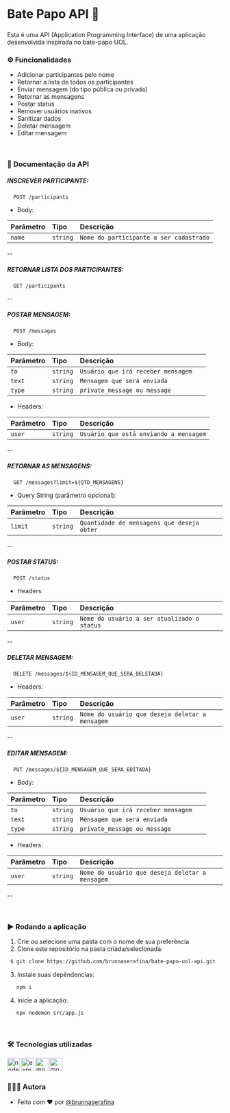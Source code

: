 <h1 align="left">Bate Papo API 💬</h1>

###

<p align="left">Esta é uma API (Application Programming Interface) de uma aplicação desenvolvida inspirada no bate-papo UOL.</p>

###

### ⚙️ Funcionalidades

- Adicionar participantes pelo nome
- Retornar a lista de todos os participantes
- Enviar mensagem (do tipo pública ou privada)
- Retornar as mensagens
- Postar status
- Remover usuários inativos
- Sanitizar dados
- Deletar mensagem
- Editar mensagem

</br>

### 📄 Documentação da API

##### INSCREVER PARTICIPANTE:

```http
  POST /participants
```

- Body:

| Parâmetro  | Tipo     | Descrição                               |
| :--------- | :------- | :---------------------------------------|
| `name`     | `string` | `Nome do participante a ser cadastrado` |

--

##### RETORNAR LISTA DOS PARTICIPANTES:

```http
  GET /participants
```

--

##### POSTAR MENSAGEM:

```http
  POST /messages
```
- Body:

| Parâmetro  | Tipo     | Descrição                             |
| :--------- | :------- | :-------------------------------------|
| `to`       | `string` | `Usuário que irá receber mensagem   ` |
| `text`     | `string` | `Mensagem que será enviada`           |
| `type`     | `string` | `private_message ou message`          |


- Headers:

| Parâmetro  | Tipo     | Descrição                              |
| :----------| :------- | :--------------------------------------|
| `user`     | `string` | `Usuário que está enviando a mensagem` |

--

##### RETORNAR AS MENSAGENS:

```http
  GET /messages?limit=${QTD_MENSAGENS}
```
- Query String (parâmetro opcional):

| Parâmetro  | Tipo     | Descrição                                  |
| :----------| :------- | :------------------------------------------|
| `limit`    | `string` | `Quantidade de mensagens que deseja obter` |

--

##### POSTAR STATUS:

```http
  POST /status
```
- Headers:

| Parâmetro  | Tipo     | Descrição                                   |
| :----------| :------- | :-------------------------------------------|
| `user`     | `string` | `Nome do usuário a ser atualizado o status` |

--

##### DELETAR MENSAGEM:

```http
  DELETE /messages/${ID_MENSAGEM_QUE_SERÁ_DELETADA}
```

- Headers:

| Parâmetro  | Tipo     | Descrição                                       |
| :----------| :------- | :-----------------------------------------------|
| `user`     | `string` | `Nome do usuário que deseja deletar a mensagem` |

--

##### EDITAR MENSAGEM:

```http
  PUT /messages/${ID_MENSAGEM_QUE_SERÁ_EDITADA}
```
- Body:

| Parâmetro  | Tipo     | Descrição                             |
| :--------- | :------- | :-------------------------------------|
| `to`       | `string` | `Usuário que irá receber mensagem   ` |
| `text`     | `string` | `Mensagem que será enviada`           |
| `type`     | `string` | `private_message ou message`          |

- Headers:

| Parâmetro  | Tipo     | Descrição                                       |
| :----------| :------- | :-----------------------------------------------|
| `user`     | `string` | `Nome do usuário que deseja deletar a mensagem` |

--

</br>

### ▶️ Rodando a aplicação

1. Crie ou selecione uma pasta com o nome de sua preferência
2. Clone este repositório na pasta criada/selecionada:

```bash
 $ git clone https://github.com/brunnaserafina/bate-papo-uol-api.git
```
3. Instale suas depêndencias:

```bash
   npm i
```

4. Inicie a aplicação:

```bash
   npx nodemon src/app.js
```

</br>

### 🛠️ Tecnologias utilizadas

 <img align="left" alt="node" height="30px" src="https://img.shields.io/badge/node.js-6DA55F?style=for-the-badge&logo=node.js&logoColor=white" />
 <img align="left" alt="express" height="30px" src="https://img.shields.io/badge/express.js-%23404d59.svg?style=for-the-badge&logo=express&logoColor=%2361DAFB" />
 <img align="left" alt="mongodb" height="30px" src="https://img.shields.io/badge/-dayjs-important" />
 <img align="left" alt="mongodb" height="30px" src="https://img.shields.io/badge/MongoDB-%234ea94b.svg?style=for-the-badge&logo=mongodb&logoColor=white" />
  

</br>
</br>

### 🙇🏻‍♀️ Autora

- Feito com ❤️ por [@brunnaserafina](https://www.github.com/brunnaserafina)

